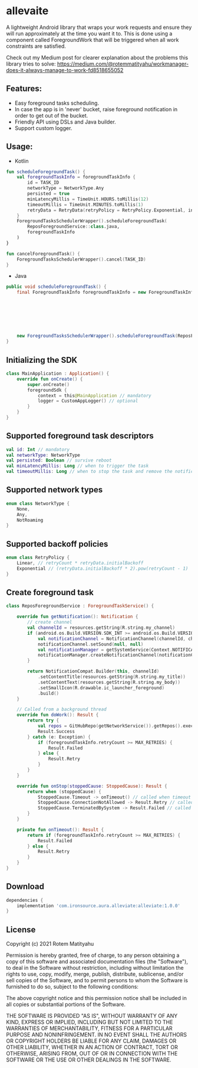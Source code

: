# allevaite

A lightweight Android library that wraps your work requests and ensure they will run approximately at the time you want it to.
This is done using a component called ForegroundWork that will be triggered when all work constraints are satisfied.

Check out my Medium post for clearer explanation about the problems this library tries to solve:
https://medium.com/@rotemmatityahu/workmanager-does-it-always-manage-to-work-fd8518655052

## Features:
- Easy foreground tasks scheduling.
- In case the app is in 'never' bucket, raise foreground notification in order to get out of the bucket.
- Friendly API using DSLs and Java builder.
- Support custom logger.

## Usage:
- Kotlin
```kotlin
fun scheduleForegroundTask() {
    val foregroundTaskInfo = foregroundTaskInfo {
        id = TASK_ID
        networkType = NetworkType.Any
        persisted = true 
        minLatencyMillis = TimeUnit.HOURS.toMillis(12) 
        timeoutMillis = TimeUnit.MINUTES.toMillis(1) 
        retryData = RetryData(retryPolicy = RetryPolicy.Exponential, initialBackoff = 4000) 
    }
    ForegroundTasksSchedulerWrapper().scheduleForegroundTask(
        ReposForegroundService::class.java,
        foregroundTaskInfo
    )
}

fun cancelForegroundTask() {
    ForegroundTasksSchedulerWrapper().cancel(TASK_ID)
}
```

- Java
```java
public void scheduleForegroundTask() {
    final ForegroundTaskInfo foregroundTaskInfo = new ForegroundTaskInfo.Builder().id(TASK_ID)
                                                                              .networkType(NetworkType.NotRoaming)
                                                                              .persisted(true)
                                                                              .minLatencyMillis(TimeUnit.HOURS.toMillis(12))
                                                                              .timeoutMillis(TimeUnit.MINUTES.toMillis(1))
                                                                              .retryData(new RetryData(RetryPolicy.Linear, 3000))
                                                                              .build();

    new ForegroundTasksSchedulerWrapper().scheduleForegroundTask(ReposForegroundService.class, foregroundTaskInfo);
}
```

## Initializing the SDK
```kotlin
class MainApplication : Application() {
    override fun onCreate() {
        super.onCreate()
        foregroundSdk {
            context = this@MainApplication // mandatory
            logger = CustomAppLogger() // optional 
        } 
    }
}
```

## Supported foreground task descriptors
```kotlin
val id: Int // mandatory
val networkType: NetworkType
val persisted: Boolean // survive reboot
val minLatencyMillis: Long // when to trigger the task
val timeoutMillis: Long // when to stop the task and remove the notification
```

## Supported network types
```kotlin
enum class NetworkType {
    None,
    Any,
    NotRoaming
}
```

## Supported backoff policies
```kotlin
enum class RetryPolicy {
    Linear, // retryCount * retryData.initialBackoff
    Exponential // (retryData.initialBackoff * 2).pow(retryCount - 1)
}
```

## Create foreground task
```kotlin
class ReposForegroundService : ForegroundTaskService() {

    override fun getNotification(): Notification {
        // create channel
        val channelId = resources.getString(R.string.my_channel)
        if (android.os.Build.VERSION.SDK_INT >= android.os.Build.VERSION_CODES.O) {
            val notificationChannel = NotificationChannel(channelId, channelId, NotificationManager.IMPORTANCE_DEFAULT)
            notificationChannel.setSound(null, null)
            val notificationManager = getSystemService(Context.NOTIFICATION_SERVICE) as NotificationManager
            notificationManager.createNotificationChannel(notificationChannel)
        }

        return NotificationCompat.Builder(this, channelId)
            .setContentTitle(resources.getString(R.string.my_title))
            .setContentText(resources.getString(R.string.my_body))
            .setSmallIcon(R.drawable.ic_launcher_foreground)
            .build() 
    }

    // Called from a background thread
    override fun doWork(): Result {
        return try { 
            val repos = GitHubRepo(getNetworkService()).getRepos().execute()
            Result.Success 
        } catch (e: Exception) { 
            if (foregroundTaskInfo.retryCount >= MAX_RETRIES) { 
                Result.Failed 
            } else { 
                Result.Retry 
            } 
        } 
    }

    override fun onStop(stoppedCause: StoppedCause): Result {
        return when (stoppedCause) {
            StoppedCause.Timeout -> onTimeout() // called when timeout reached according to ForegroundTaskInfo.timeoutMillis
            StoppedCause.ConnectionNotAllowed -> Result.Retry // called when connection type was changed while work is being executed
            StoppedCause.TerminatedBySystem -> Result.Failed // called when the system decides to stop the task while work is being executed 
        } 
    }

    private fun onTimeout(): Result {
        return if (foregroundTaskInfo.retryCount >= MAX_RETRIES) { 
            Result.Failed 
        } else { 
            Result.Retry 
        } 
    }
}
```
## Download
```groovy
dependencies {
    implementation 'com.ironsource.aura.alleviate:alleviate:1.0.0'
}
```
## License
Copyright (c) 2021 Rotem Matityahu

Permission is hereby granted, free of charge, to any person obtaining a copy
of this software and associated documentation files (the "Software"), to deal
in the Software without restriction, including without limitation the rights
to use, copy, modify, merge, publish, distribute, sublicense, and/or sell
copies of the Software, and to permit persons to whom the Software is
furnished to do so, subject to the following conditions:

The above copyright notice and this permission notice shall be included in all
copies or substantial portions of the Software.

THE SOFTWARE IS PROVIDED "AS IS", WITHOUT WARRANTY OF ANY KIND, EXPRESS OR
IMPLIED, INCLUDING BUT NOT LIMITED TO THE WARRANTIES OF MERCHANTABILITY,
FITNESS FOR A PARTICULAR PURPOSE AND NONINFRINGEMENT. IN NO EVENT SHALL THE
AUTHORS OR COPYRIGHT HOLDERS BE LIABLE FOR ANY CLAIM, DAMAGES OR OTHER
LIABILITY, WHETHER IN AN ACTION OF CONTRACT, TORT OR OTHERWISE, ARISING FROM,
OUT OF OR IN CONNECTION WITH THE SOFTWARE OR THE USE OR OTHER DEALINGS IN THE
SOFTWARE.
